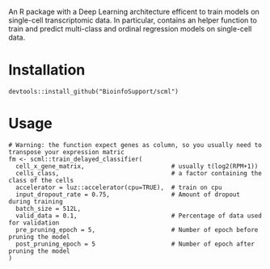 

An R package with a Deep Learning architecture efficent to train models on single-cell transcriptomic data.
In particular, contains an helper function to train and predict multi-class and ordinal regression models on single-cell data.


# Installation
```
devtools::install_github("BioinfoSupport/scml")
```


# Usage
```
# Warning: the function expect genes as column, so you usually need to transpose your expression matric
fm <- scml::train_delayed_classifier(
  cell_x_gene_matrix,                        # usually t(log2(RPM+1))
  cells_class,                               # a factor containing the class of the cells
  accelerator = luz::accelerator(cpu=TRUE),  # train on cpu
  input_dropout_rate = 0.75,                 # Amount of dropout during training
  batch_size = 512L,
  valid_data = 0.1,                          # Percentage of data used for validation
  pre_pruning_epoch = 5,                     # Number of epoch before pruning the model
  post_pruning_epoch = 5                     # Number of epoch after pruning the model
)
```
